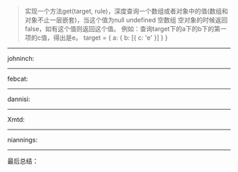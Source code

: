 
> 实现一个方法get(target, rule)，深度查询一个数组或者对象中的值(数组和对象不止一层嵌套)，当这个值为null undefined 空数组 空对象的时候返回false，如有这个值则返回这个值。
> 例如：查询target下的a下的b下的第一项的c值，得出是e。
> target = {
    a: {
        b: [{
            c: 'e'
        }]
    }
}

----
johninch:


----
febcat:


----
dannisi:


----
Xmtd:



----
niannings:


----
最后总结：